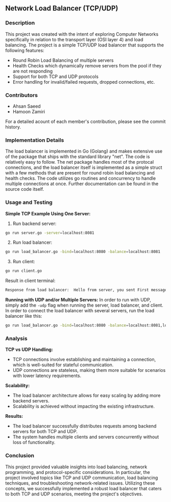 ## Network Load Balancer (TCP/UDP)

### Description

This project was created with the intent of exploring Computer Networks specifically in
relation to the transport layer (OSI layer 4) and load balancing. The project is a simple 
TCP/UDP load balancer that supports the following features:

-   Round Robin Load Balancing of multiple servers
-   Health Checks which dynamically remove servers from the pool if they are not responding
-   Support for both TCP and UDP protocols
-   Error handling for invalid/failed requests, dropped connections, etc.

### Contributors

-   Ahsan Saeed
-   Hamoon Zamiri

For a detailed acount of each member's contribution, please see the commit history.

### Implementation Details

The load balancer is implemented in Go (Golang) and makes extensive use of the package that ships with the standard library "net". The code is relatively easy to follow. The net package handles most of the protocal connections, and the load balancer itself is implemented as a simple struct with a few methods that are present for round robin load balancing and health checks. The code utilizes go routines and concurrency to handle multiple connections at once. Further documentation can be found in the source code itself.

### Usage and Testing

 **Simple TCP Example Using One Server:**
 1. Run backend server:
 ```bash
 go run server.go -server=localhost:8081
 ```

 2. Run load balancer:
 ```bash
 go run load_balancer.go -bind=localhost:8080 -balance=localhost:8081
 ```
 
 3. Run client:
```bash
go run client.go
```

Result in client terminal:
```bash
Response from load balancer:  Hello from server, you sent First message to load balancer
```

**Running with UDP and/or Multiple Servers:**
In order to run with UDP, simply add the `-udp` flag when running the server, load balancer, and client.
In order to connect the load balancer with several servers, run the load balancer like this: 
 ```bash
 go run load_balancer.go -bind=localhost:8080 -balance=localhost:8081,localhost:8082
 ```

### Analysis
**TCP vs UDP Handling:**
-   TCP connections involve establishing and maintaining a connection, which is well-suited for stateful communication.
-   UDP connections are stateless, making them more suitable for scenarios with lower latency requirements.

**Scalability:**
-   The load balancer architecture allows for easy scaling by adding more backend servers.
-   Scalability is achieved without impacting the existing infrastructure.

**Results:**
-   The load balancer successfully distributes requests among backend servers for both TCP and UDP.
-   The system handles multiple clients and servers concurrently without loss of functionality.

### Conclusion
This project provided valuable insights into load balancing, network programming, and protocol-specific considerations. In particular, the project involved topics like TCP and UDP communication, load balancing techniques, and troubleshooting network-related issues. Utilizing these concepts, we successfully implemented a robust load balancer that caters to both TCP and UDP scenarios, meeting the project's objectives.